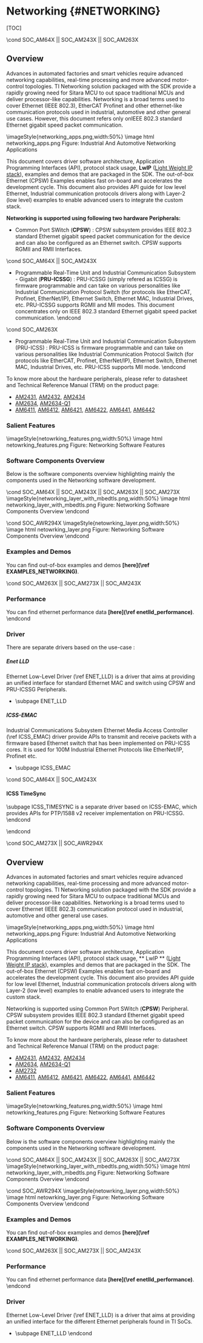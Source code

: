# Networking {#NETWORKING}

[TOC]

\cond SOC_AM64X || SOC_AM243X || SOC_AM263X

## Overview
Advances in automated factories and smart vehicles require advanced networking capabilities, real-time processing and more advanced motor-control topologies. TI Networking solution packaged with the SDK provide a rapidly growing need for Sitara MCU to out space traditional MCUs and deliver processor-like capabilities. Networking is a broad terms used to cover Ethernet (IEEE 802.3), EtherCAT Profinet and other ethernet-like communication protocols used in industrial, automotive and other general use cases. However, this document refers only onIEEE 802.3 standard Ethernet gigabit speed packet communication.

  \imageStyle{networking_apps.png,width:50%}
  \image html networking_apps.png Figure: Industrial And Automotive Networking Applications

This document covers driver software architecture, Application Programming Interfaces (API), protocol stack usage, **LwIP** ([Light Weight IP stack](https://savannah.nongnu.org/git/?group=lwip)), examples and demos that are packaged in the SDK. The out-of-box Ethernet (CPSW) Examples enables fast on-board and accelerates the development cycle. This document also provides API guide for low level Ethernet, Industrial communication protocols drivers along with Layer-2 (low level) examples to enable advanced users to integrate the custom stack.

**Networking is supported using following two hardware Peripherals:**
- Common Port SWitch (**CPSW**) : CPSW subsystem provides IEEE 802.3 standard Ethernet gigabit speed packet communication for the device and can also be configured as an Ethernet switch. CPSW supports RGMII and RMII Interfaces.

\cond SOC_AM64X || SOC_AM243X
- Programmable Real-Time Unit and Industrial Communication Subsystem - Gigabit (**PRU-ICSSG**) : PRU-ICSSG (simply refered as ICSSG) is firmware programmable and can take on various personalities like Industrial Communication Protocol Switch (for protocols like EtherCAT, Profinet, EtherNet/IP), Ethernet Switch, Ethernet MAC, Industrial Drives, etc. PRU-ICSSG supports RGMII and MII modes. This document concentrates only on IEEE 802.3 standard Ethernet gigabit speed packet communication.
\endcond

\cond  SOC_AM263X
- Programmable Real-Time Unit and Industrial Communication Subsystem (PRU-ICSS) : PRU-ICSS is firmware programmable and can take on various personalities like Industrial Communication Protocol Switch (for protocols like EtherCAT, Profinet, EtherNet/IP), Ethernet Switch, Ethernet MAC, Industrial Drives, etc. PRU-ICSS supports MII mode.
\endcond

To know more about the hardware peripherals, please refer to datasheet and Technical Reference Manual (TRM) on the product page:
- [AM2431](https://www.ti.com/product/AM2431), [AM2432](https://www.ti.com/product/AM2432), [AM2434](https://www.ti.com/product/AM2434)
- [AM2634](https://www.ti.com/product/AM2634), [AM2634-Q1](https://www.ti.com/product/AM2634-Q1)
- [AM6411](https://www.ti.com/product/AM6411), [AM6412](https://www.ti.com/product/AM6412), [AM6421](https://www.ti.com/product/AM6421), [AM6422](https://www.ti.com/product/AM6422), [AM6441](https://www.ti.com/product/AM6441), [AM6442](https://www.ti.com/product/AM6442)

### Salient Features

  \imageStyle{netowrking_features.png,width:50%}
  \image html netowrking_features.png Figure: Networking Software Features

### Software Components Overview

Below is the software components overview highlighting mainly the components used in the Networking software development.

\cond SOC_AM64X || SOC_AM243X || SOC_AM263X || SOC_AM273X
  \imageStyle{networking_layer_with_mbedtls.png,width:50%}
  \image html networking_layer_with_mbedtls.png Figure: Networking Software Components Overview
\endcond

\cond SOC_AWR294X
  \imageStyle{netowrking_layer.png,width:50%}
  \image html netowrking_layer.png Figure: Networking Software Components Overview
\endcond

### Examples and Demos
You can find out-of-box examples and demos **[here](\ref EXAMPLES_NETWORKING)**.

\cond SOC_AM263X || SOC_AM273X || SOC_AM243X
### Performance
You can find ethernet performance data **[here](\ref enetlld_performance)**.
\endcond

### Driver

There are separate drivers based on the use-case :

##### Enet LLD

Ethernet Low-Level Driver (\ref ENET_LLD) is a driver that aims at providing an unified interface for standard Ethernet MAC and switch using CPSW and PRU-ICSSG Peripherals.
- \subpage ENET_LLD

##### ICSS-EMAC

Industrial Communications Subsystem Ethernet Media Access Controller (\ref ICSS_EMAC) driver provide APIs to transmit and receive packets with a firmware based Ethernet switch that has been implemented on PRU-ICSS cores. It is used for 100M Industrial Ethernet Protocols like EtherNet/IP, Profinet etc.
- \subpage ICSS_EMAC

\cond SOC_AM64X || SOC_AM243X
#### ICSS TimeSync
\subpage ICSS_TIMESYNC is a separate driver based on ICSS-EMAC, which provides APIs for PTP/1588 v2 receiver implementation on PRU-ICSSG.
\endcond

\endcond

\cond SOC_AM273X || SOC_AWR294X
## Overview
Advances in automated factories and smart vehicles require advanced networking capabilities, real-time processing and more advanced motor-control topologies. TI Networking solution packaged with the SDK provide a rapidly growing need for Sitara MCU to outpace traditional MCUs and deliver processor-like capabilities. Networking is a broad terms used to cover Ethernet (IEEE 802.3) communication protocol used in industrial, automotive and other general use cases.

  \imageStyle{networking_apps.png,width:50%}
  \image html networking_apps.png Figure: Industrial And Automotive Networking Applications

This document covers driver software architecture, Application Programming Interfaces (API), protocol stack usage, ** LwIP ** ([Light Weight IP stack](https://savannah.nongnu.org/git/?group=lwip)), examples and demos that are packaged in the SDK. The out-of-box Ethernet (CPSW) Examples enables fast on-board and accelerates the development cycle. This document also provides API guide for low level Ethernet, Industrial communication protocols drivers along with Layer-2 (low level) examples to enable advanced users to integrate the custom stack.

 Networking is supported using Common Port SWitch (**CPSW**) Peripheral. CPSW subsystem provides IEEE 802.3 standard Ethernet gigabit speed packet communication for the device and can also be configured as an Ethernet switch. CPSW supports RGMII and RMII Interfaces.

To know more about the hardware peripherals, please refer to datasheet and Technical Reference Manual (TRM) on the product page:
- [AM2431](https://www.ti.com/product/AM2431), [AM2432](https://www.ti.com/product/AM2432), [AM2434](https://www.ti.com/product/AM2434)
- [AM2634](https://www.ti.com/product/AM2634), [AM2634-Q1](https://www.ti.com/product/AM2634-Q1)
- [AM2732](https://www.ti.com/product/AM2732)
- [AM6411](https://www.ti.com/product/AM6411), [AM6412](https://www.ti.com/product/AM6412), [AM6421](https://www.ti.com/product/AM6421), [AM6422](https://www.ti.com/product/AM6422), [AM6441](https://www.ti.com/product/AM6441), [AM6442](https://www.ti.com/product/AM6442)

### Salient Features

  \imageStyle{netowrking_features.png,width:50%}
  \image html netowrking_features.png Figure: Networking Software Features

### Software Components Overview

Below is the software components overview highlighting mainly the components used in the Networking software development.

\cond SOC_AM64X || SOC_AM243X || SOC_AM263X || SOC_AM273X
  \imageStyle{networking_layer_with_mbedtls.png,width:50%}
  \image html networking_layer_with_mbedtls.png Figure: Networking Software Components Overview
\endcond

\cond SOC_AWR294X
  \imageStyle{netowrking_layer.png,width:50%}
  \image html netowrking_layer.png Figure: Networking Software Components Overview
\endcond

### Examples and Demos
You can find out-of-box examples and demos **[here](\ref EXAMPLES_NETWORKING)**.

\cond SOC_AM263X || SOC_AM273X || SOC_AM243X
### Performance
You can find ethernet performance data **[here](\ref enetlld_performance)**.
\endcond

### Driver

Ethernet Low-Level Driver (\ref ENET_LLD) is a driver that aims at providing an unified interface for the different Ethernet peripherals found in TI SoCs.
- \subpage ENET_LLD
\endcond

